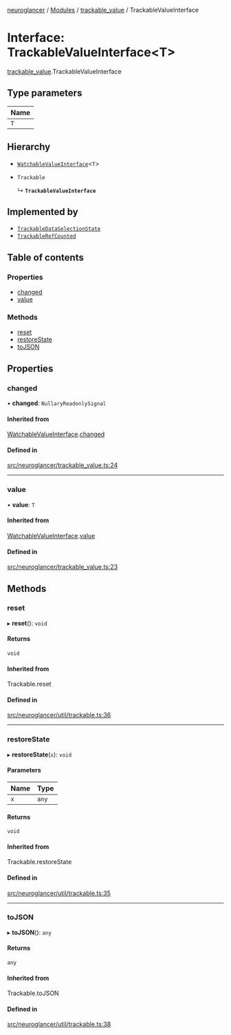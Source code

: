 [neuroglancer](../README.md) / [Modules](../modules.md) / [trackable\_value](../modules/trackable_value.md) / TrackableValueInterface

# Interface: TrackableValueInterface<T\>

[trackable_value](../modules/trackable_value.md).TrackableValueInterface

## Type parameters

| Name |
| :------ |
| `T` |

## Hierarchy

- [`WatchableValueInterface`](trackable_value.WatchableValueInterface.md)<`T`\>

- `Trackable`

  ↳ **`TrackableValueInterface`**

## Implemented by

- [`TrackableDataSelectionState`](../classes/layer.TrackableDataSelectionState.md)
- [`TrackableRefCounted`](../classes/trackable_value.TrackableRefCounted.md)

## Table of contents

### Properties

- [changed](trackable_value.TrackableValueInterface.md#changed)
- [value](trackable_value.TrackableValueInterface.md#value)

### Methods

- [reset](trackable_value.TrackableValueInterface.md#reset)
- [restoreState](trackable_value.TrackableValueInterface.md#restorestate)
- [toJSON](trackable_value.TrackableValueInterface.md#tojson)

## Properties

### changed

• **changed**: `NullaryReadonlySignal`

#### Inherited from

[WatchableValueInterface](trackable_value.WatchableValueInterface.md).[changed](trackable_value.WatchableValueInterface.md#changed)

#### Defined in

[src/neuroglancer/trackable_value.ts:24](https://github.com/ActiveBrainAtlas2/neuroglancer/blob/285e65d7/src/neuroglancer/trackable_value.ts#L24)

___

### value

• **value**: `T`

#### Inherited from

[WatchableValueInterface](trackable_value.WatchableValueInterface.md).[value](trackable_value.WatchableValueInterface.md#value)

#### Defined in

[src/neuroglancer/trackable_value.ts:23](https://github.com/ActiveBrainAtlas2/neuroglancer/blob/285e65d7/src/neuroglancer/trackable_value.ts#L23)

## Methods

### reset

▸ **reset**(): `void`

#### Returns

`void`

#### Inherited from

Trackable.reset

#### Defined in

[src/neuroglancer/util/trackable.ts:36](https://github.com/ActiveBrainAtlas2/neuroglancer/blob/285e65d7/src/neuroglancer/util/trackable.ts#L36)

___

### restoreState

▸ **restoreState**(`x`): `void`

#### Parameters

| Name | Type |
| :------ | :------ |
| `x` | `any` |

#### Returns

`void`

#### Inherited from

Trackable.restoreState

#### Defined in

[src/neuroglancer/util/trackable.ts:35](https://github.com/ActiveBrainAtlas2/neuroglancer/blob/285e65d7/src/neuroglancer/util/trackable.ts#L35)

___

### toJSON

▸ **toJSON**(): `any`

#### Returns

`any`

#### Inherited from

Trackable.toJSON

#### Defined in

[src/neuroglancer/util/trackable.ts:38](https://github.com/ActiveBrainAtlas2/neuroglancer/blob/285e65d7/src/neuroglancer/util/trackable.ts#L38)
